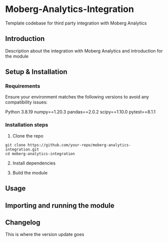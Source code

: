 # Moberg-Analytics-Integration
Template codebase for third party integration with Moberg Analytics

## Introduction

Description about the integration with Moberg Analytics and introduction for the module

## Setup & Installation

### Requirements

Ensure your environment matches the following versions to avoid any compatibility issues:

Python 3.8.19
numpy==1.20.3
pandas==2.0.2
scipy==1.10.0
pytest==8.1.1


### Installation steps

1. Clone the repo


```
git clone https://github.com/your-repo/moberg-analytics-integration.git
cd moberg-analytics-integration
```
2. Install dependencies 

3. Build the module


## Usage

## Importing and running the module

## Changelog

This is where the version update goes

## 
